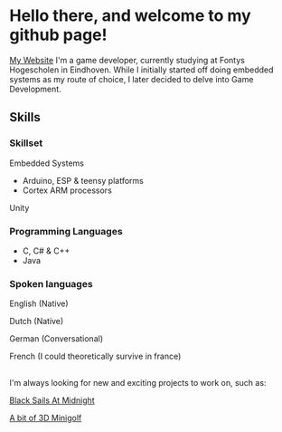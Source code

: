 # Hello there, and welcome to my github page!
[My Website](https://nathanthus.games)
I'm a game developer, currently studying at Fontys Hogescholen in Eindhoven. While I initially started off doing embedded systems as my route of choice, I later decided to delve into Game Development.
## Skills
### Skillset
Embedded Systems
  - Arduino, ESP & teensy platforms
  - Cortex ARM processors

Unity

### Programming Languages
- C, C# & C++
- Java

### Spoken languages

English (Native)

Dutch (Native)

German (Conversational)

French (I could theoretically survive in france)

##

I'm always looking for new and exciting projects to work on, such as:

[Black Sails At Midnight](https://github.com/Black-Sails-at-Midnight/Black-Sails-at-Midnight)

[A bit of 3D Minigolf](https://github.com/NathanThus/MiniGolf)


<!--
**NathanThus/NathanThus** is a ✨ _special_ ✨ repository because its `README.md` (this file) appears on your GitHub profile.

Here are some ideas to get you started:

- 🔭 I’m currently working on ...
- 🌱 I’m currently learning ...
- 👯 I’m looking to collaborate on ...
- 🤔 I’m looking for help with ...
- 💬 Ask me about ...
- 😄 Pronouns: ...
- ⚡ Fun fact: ...
-->
